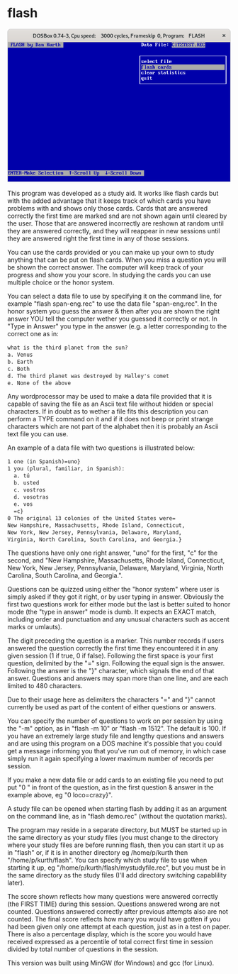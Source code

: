 # flash

![screenshot](docs/assets/images/runFlashOnDOSBox.png?raw=true)

This program was developed as a study aid. It works like flash cards but with the added advantage that it keeps track of which cards you have problems with and shows only those cards. Cards that are answered correctly the first time are marked snd are not shown again until cleared by the user. Those that are answered incorrectly are reshown at random until they are answered correctly, and they will reappear in new sessions until they are answered right the first time in any of those sessions.

You can use the cards provided or you can make up your own to study anything that can be put on flash cards. When you miss a question you will be shown the correct answer. The computer will keep track of your progress and show you your score. In studying the cards you can use multiple choice or the honor system.

You can select a data file to use by specifying it on the command line, for example "flash span-eng.rec" to use the data file "span-eng.rec". In the honor system you guess the answer & then after you are shown the right answer YOU tell the computer wether you guessed it correctly or not. In "Type in Answer" you type in the answer (e.g. a letter corresponding to the correct one as in:

```
what is the third planet from the sun?
a. Venus
b. Earth
c. Both
d. The third planet was destroyed by Halley's comet 
e. None of the above
```

Any wordprocessor may be used to make a data file provided that it is capable of saving the file as an Ascii text file without hidden or special characters.  If in doubt as to wether a file fits this description you can perform a TYPE command on it and if it does not beep or print strange characters which are not part of the alphabet then it is probably an Ascii text file you can use.

An example of a data file with two questions is illustrated below:

```
1 one (in Spanish)=uno} 
1 you (plural, familiar, in Spanish):
  a. tú
  b. usted
  c. vostros
  d. vosotras
  e. vos
  =c}
0 The original 13 colonies of the United States were=
New Hampshire, Massachusetts, Rhode Island, Connecticut, 
New York, New Jersey, Pennsylvania, Delaware, Maryland, 
Virginia, North Carolina, South Carolina, and Georgia.}
```
  
The questions have only one right answer, "uno" for the first, "c" for the second, and "New Hampshire, Massachusetts, Rhode Island, Connecticut, New York, New Jersey, Pennsylvania, Delaware, Maryland, Virginia, North Carolina, South Carolina, and Georgia.". 

Questions can be quizzed using either the "honor system" where user is simply asked if they got it right, or by user typing in answer. Obviously the first two questions work for either mode but the last is better suited to honor mode (the "type in answer" mode is dumb. It expects an EXACT match, including order and punctuation and any unusual characters such as accent marks or umlauts).

The digit preceding the question is a marker. This number records if users answered the question correctly the first time they encountered it in any given session (1 if true, 0 if false).  Following the first space is your first question, delimited by the "=" sign. Following the equal sign is the answer. Following the answer is the "}" character, which signals the end of that answer. Questions and answers may span more than one line, and are each limited to 480 characters.

Due to their usage here as delimiters the characters "=" and "}" cannot currently be used as part of the content of either questions or answers.

You can specify the number of questions to work on per session by using the "-m" option, as in "flash -m 10" or "flash -m 1512".  The default is 100. If you have an extremely large study file and lengthy questions and answers and are using this program on a DOS machine it's possible that you could get a message informing you that you've run out of memory, in which case simply run it again specifying a lower maximum number of records per session.

If you make a new data file or add cards to an existing file you need to put put "0 " in front of the question, as in the first question & answer in the example above, eg "0 loco=crazy}".

A study file can be opened when starting flash by adding it as an argument on the command line, as in "flash demo.rec" (without the quotation marks).

The program may reside in a separate directory, but MUST be started up in the same directory as your study files (you must change to the directory where your study files are before running flash, then you can start it up as in "flash" or, if it is in another directory eg /home/p/kurth then "/home/p/kurth/flash".  You can specify which study file to use when starting it up, eg "/home/p/kurth/flash/mystudyfile.rec", but you must be in the same directory as the study files (I'll add directory switching capablility later).

The score shown reflects how many questions were answered correctly (the FIRST TIME) during this session. Questions answered wrong are not counted. Questions answered correctly after previous attempts also are not counted. The final score reflects how many you would have gotten if you had been given only one attempt at each question, just as in a test on paper. There is also a percentage display, which is the score you would have received expressed as a percentile of total correct first time in session divided by total number of questions in the session.

This version was built using MinGW (for Windows) and gcc (for Linux). 

